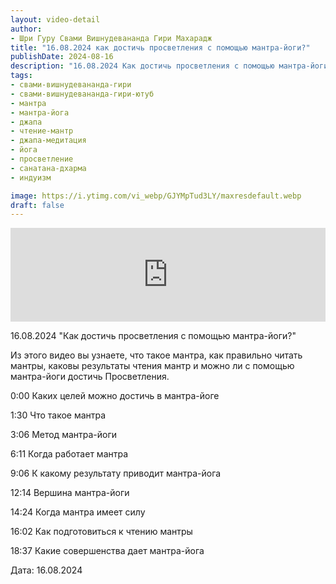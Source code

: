 ```yaml
---
layout: video-detail
author:
- Шри Гуру Свами Вишнудевананда Гири Махарадж
title: "16.08.2024 как достичь просветления с помощью мантра-йоги?"
publishDate: 2024-08-16
description: "16.08.2024 Как достичь просветления с помощью мантра-йоги?  Из этого видео вы узнаете, что такое мантра, как правильно читать мантры, каковы результаты чтения мантр и можно ли с помощью мантра-йоги достичь Просветления.   0 00 Каких целей можно"
tags: 
- свами-вишнудевананда-гири
- свами-вишнудевананда-гири-ютуб
- мантра
- мантра-йога
- джапа
- чтение-мантр
- джапа-медитация
- йога
- просветление
- санатана-дхарма
- индуизм

image: https://i.ytimg.com/vi_webp/GJYMpTud3LY/maxresdefault.webp
draft: false
---
```


<iframe width="100%" src="https://www.youtube.com/embed/GJYMpTud3LY" frameborder="0" allowfullscreen=""></iframe> 

 16.08.2024 "Как достичь просветления с помощью мантра-йоги?"

 Из этого видео вы узнаете, что такое мантра, как правильно читать мантры, каковы результаты чтения мантр и можно ли с помощью мантра-йоги достичь Просветления.

  
 0:00 Каких целей можно достичь в мантра-йоге

 1:30 Что такое мантра

 3:06 Метод мантра-йоги

 6:11 Когда работает мантра

 9:06 К какому результату приводит мантра-йога

 12:14 Вершина мантра-йоги

 14:24 Когда мантра имеет силу

 16:02 Как подготовиться к чтению мантры

 18:37 Какие совершенства дает мантра-йога

  
 Дата: 16.08.2024

  

 